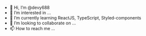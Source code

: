 - 👋 Hi, I’m @devy688
- 👀 I’m interested in ...
- 🌱 I’m currently learning ReactJS, TypeScript, Styled-components
- 💞️ I’m looking to collaborate on ...
- 📫 How to reach me ...

<!---
devy688/devy688 is a ✨ special ✨ repository because its `README.md` (this file) appears on your GitHub profile.
You can click the Preview link to take a look at your changes.
--->
